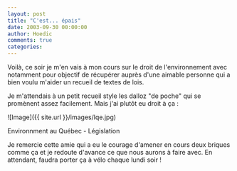```yaml
---
layout: post
title: "C'est... épais"
date: 2003-09-30 00:00:00
author: Hoedic
comments: true
categories: 
---
```



Voilà, ce soir je m'en vais à mon cours sur le droit de l'environnement avec notamment pour objectif de récupérer auprès d'une aimable personne qui a bien voulu m'aider un recueil de textes de lois.

Je m'attendais à un petit recueil style les dalloz "de poche" qui se promènent assez facilement. Mais j'ai plutôt eu droit à ça : 

![Image]({{ site.url }}/images/lqe.jpg)
<div class="photoattrib">Environnment au Québec - Législation</div>



Je remercie cette amie qui a eu le courage d'amener en cours deux briques comme ça et je redoute d'avance ce que nous aurons à faire avec. En attendant, faudra porter ça à vélo chaque lundi soir !